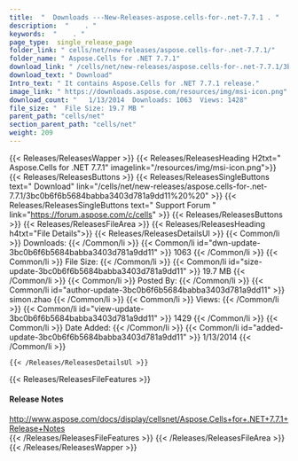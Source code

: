 ```yaml
---
title:  "  Downloads ---New-Releases-aspose.cells-for-.net-7.7.1 . " 
description:  "    . " 
keywords:  "    . " 
page_type:  single_release_page
folder_link: " cells/net/new-releases/aspose.cells-for-.net-7.7.1/"
folder_name: " Aspose.Cells for .NET 7.7.1"
download_link: " /cells/net/new-releases/aspose.cells-for-.net-7.7.1/3bc0b6f6b5684babba3403d781a9dd11"
download_text: " Download"
Intro_text: " It contains Aspose.Cells for .NET 7.7.1 release."
image_link: " https://downloads.aspose.com/resources/img/msi-icon.png"
download_count: "   1/13/2014  Downloads: 1063  Views: 1428"
file_size: "  File Size: 19.7 MB "
parent_path: "cells/net"
section_parent_path: "cells/net"
weight: 209 
---
```


{{< Releases/ReleasesWapper >}}
  {{< Releases/ReleasesHeading H2txt=" Aspose.Cells for .NET 7.7.1" imagelink="/resources/img/msi-icon.png">}}
  {{< Releases/ReleasesButtons >}}
    {{< Releases/ReleasesSingleButtons text=" Download" link="/cells/net/new-releases/aspose.cells-for-.net-7.7.1/3bc0b6f6b5684babba3403d781a9dd11%20%20" >}}
    {{< Releases/ReleasesSingleButtons text=" Support Forum " link="https://forum.aspose.com/c/cells" >}}
  {{< Releases/ReleasesButtons >}}
  {{< Releases/ReleasesFileArea >}}
    {{< Releases/ReleasesHeading h4txt="File Details">}}
    {{< Releases/ReleasesDetailsUl >}}
            {{< Common/li  >}} Downloads: {{< /Common/li >}} 
      {{< Common/li id="dwn-update-3bc0b6f6b5684babba3403d781a9dd11" >}} 1063 {{< /Common/li >}} 
      {{< Common/li  >}} File Size: {{< /Common/li >}} 
      {{< Common/li id="size-update-3bc0b6f6b5684babba3403d781a9dd11" >}} 19.7 MB {{< /Common/li >}} 
      {{< Common/li  >}} Posted By: {{< /Common/li >}} 
      {{< Common/li id="author-update-3bc0b6f6b5684babba3403d781a9dd11" >}} simon.zhao {{< /Common/li >}} 
      {{< Common/li  >}} Views: {{< /Common/li >}} 
      {{< Common/li id="view-update-3bc0b6f6b5684babba3403d781a9dd11" >}} 1429 {{< /Common/li >}} 
      {{< Common/li  >}} Date Added: {{< /Common/li >}} 
      {{< Common/li id="added-update-3bc0b6f6b5684babba3403d781a9dd11" >}} 1/13/2014 {{< /Common/li >}} 

    {{< /Releases/ReleasesDetailsUl >}}

  {{< Releases/ReleasesFileFeatures >}}
      <h4>Release Notes</h4><div><a href="http://www.aspose.com/docs/display/cellsnet/Aspose.Cells+for+.NET+7.7.1+Release+Notes">http://www.aspose.com/docs/display/cellsnet/Aspose.Cells+for+.NET+7.7.1+Release+Notes</a></div>
  {{< /Releases/ReleasesFileFeatures >}}
 {{< /Releases/ReleasesFileArea >}}
{{< /Releases/ReleasesWapper >}}


